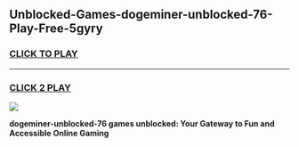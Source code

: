 
## Unblocked-Games-dogeminer-unblocked-76-Play-Free-5gyry
<h3>
<a href="https://premium76.site?title=dogeminer-unblocked-76&ref=10A">CLICK TO PLAY</a></h3>
<hr>

<h3>
<a href="https://premium76.site?title=dogeminer-unblocked-76&ref=10A">CLICK 2 PLAY</a>
  
</h3>

<a href="https://premium76.site?title=dogeminer-unblocked-76&ref=10A"><img src="https://clearcache.store/games.png"></a>


**dogeminer-unblocked-76 games unblocked: Your Gateway to Fun and Accessible Online Gaming**
